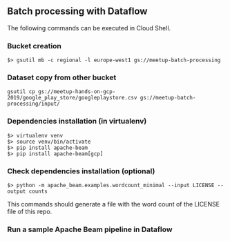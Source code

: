 ## Batch processing with Dataflow
The following commands can be executed in Cloud Shell.

### Bucket creation
```
$> gsutil mb -c regional -l europe-west1 gs://meetup-batch-processing
```
### Dataset copy from other bucket
```
gsutil cp gs://meetup-hands-on-gcp-2019/google_play_store/googleplaystore.csv gs://meetup-batch-processing/input/
```
### Dependencies installation (in virtualenv)
```
$> virtualenv venv
$> source venv/bin/activate
$> pip install apache-beam
$> pip install apache-beam[gcp]
```
### Check dependencies installation (optional)
```
$> python -m apache_beam.examples.wordcount_minimal --input LICENSE --output counts
```
This commands should generate a file with the word count of the LICENSE file of this repo.

### Run a sample Apache Beam pipeline in Dataflow
